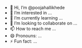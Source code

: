 - 👋 Hi, I’m @poojahallikhede
- 👀 I’m interested in ...
- 🌱 I’m currently learning ...
- 💞️ I’m looking to collaborate on ...
- 📫 How to reach me ...
- 😄 Pronouns: ...
- ⚡ Fun fact: ...

<!---
poojahallikhede/poojahallikhede is a ✨ special ✨ repository because its `README.md` (this file) appears on your GitHub profile.
You can click the Preview link to take a look at your changes.
--->
